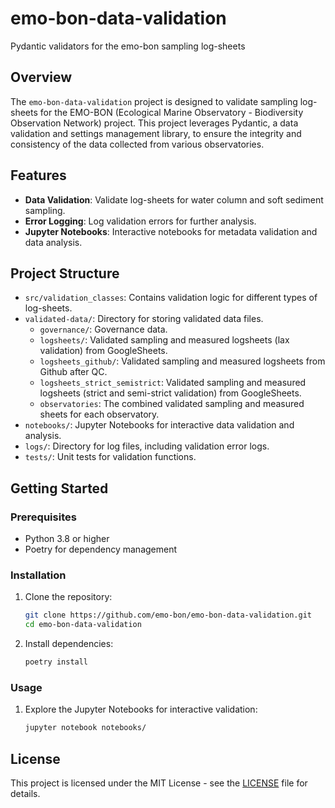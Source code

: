 # emo-bon-data-validation
Pydantic validators for the emo-bon sampling log-sheets

## Overview

The `emo-bon-data-validation` project is designed to validate sampling log-sheets for the EMO-BON (Ecological Marine Observatory - Biodiversity Observation Network) project. This project leverages Pydantic, a data validation and settings management library, to ensure the integrity and consistency of the data collected from various observatories.

## Features

- **Data Validation**: Validate log-sheets for water column and soft sediment sampling.
- **Error Logging**: Log validation errors for further analysis.
- **Jupyter Notebooks**: Interactive notebooks for metadata validation and data analysis.

## Project Structure

- `src/validation_classes`: Contains validation logic for different types of log-sheets.
- `validated-data/`: Directory for storing validated data files.
    - `governance/`: Governance data.
    - `logsheets/`: Validated sampling and measured logsheets (lax validation) from GoogleSheets.
    - `logsheets_github/`: Validated sampling and measured logsheets from Github after QC.
    - `logsheets_strict_semistrict`: Validated sampling and measured logsheets (strict and semi-strict validation) from GoogleSheets.
    - `observatories`: The combined validated sampling and measured sheets for each observatory.
- `notebooks/`: Jupyter Notebooks for interactive data validation and analysis.
- `logs/`: Directory for log files, including validation error logs.
- `tests/`: Unit tests for validation functions.

## Getting Started

### Prerequisites

- Python 3.8 or higher
- Poetry for dependency management

### Installation

1. Clone the repository:
    ```sh
    git clone https://github.com/emo-bon/emo-bon-data-validation.git
    cd emo-bon-data-validation
    ```

2. Install dependencies:
    ```sh
    poetry install
    ```

### Usage

1. Explore the Jupyter Notebooks for interactive validation:
    ```sh
    jupyter notebook notebooks/
    ```

## License

This project is licensed under the MIT License - see the [LICENSE](LICENSE) file for details.